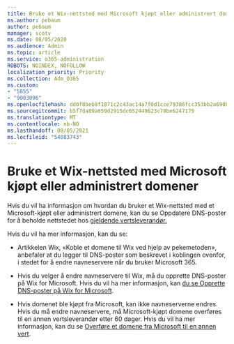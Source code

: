 ```yaml
---
title: Bruke et Wix-nettsted med Microsoft kjøpt eller administrert domener
ms.author: pebaum
author: pebaum
manager: scotv
ms.date: 08/05/2020
ms.audience: Admin
ms.topic: article
ms.service: o365-administration
ROBOTS: NOINDEX, NOFOLLOW
localization_priority: Priority
ms.collection: Adm_O365
ms.custom:
- "5855"
- "9003096"
ms.openlocfilehash: dd0f8beb8f1871c2c43ac14a7f6d1cce79386fcc353bb2a690ba184904ca5857
ms.sourcegitcommit: b5f7da89a650d2915dc652449623c78be6247175
ms.translationtype: MT
ms.contentlocale: nb-NO
ms.lasthandoff: 08/05/2021
ms.locfileid: "54083743"
---
```

# <a name="using-a-wix-website-with-microsoft-purchased-or-managed-domains"></a>Bruke et Wix-nettsted med Microsoft kjøpt eller administrert domener

Hvis du vil ha informasjon om hvordan du bruker et Wix-nettsted med et Microsoft-kjøpt eller administrert domene, kan du se Oppdatere DNS-poster for å beholde nettstedet hos [gjeldende vertsleverandør.](https://docs.microsoft.com/microsoft-365/admin/dns/update-dns-records-to-retain-current-hosting-provider)

Hvis du vil ha mer informasjon, kan du se: 

- Artikkelen Wix, «Koble et domene til Wix ved hjelp av pekemetoden», anbefaler at du legger til DNS-poster som beskrevet i koblingen ovenfor, i stedet for å endre navneservere når du bruker Microsoft 365.

- Hvis du velger å endre navneservere til Wix, må du opprette DNS-poster på Wix for Microsoft. Hvis du vil ha mer informasjon, kan [du se Opprette DNS-poster på Wix for Microsoft](https://docs.microsoft.com/microsoft-365/admin/dns/create-dns-records-at-wix).

- Hvis domenet ble kjøpt fra Microsoft, kan ikke navneserverne endres. Hvis du må endre navneservere, må Microsoft-kjøpt domene overføres til en annen vertsleverandør etter 60 dager. Hvis du vil ha mer informasjon, kan du se [Overføre et domene fra Microsoft til en annen vert](https://docs.microsoft.com/microsoft-365/admin/get-help-with-domains/transfer-a-domain-from-microsoft-to-another-host).
